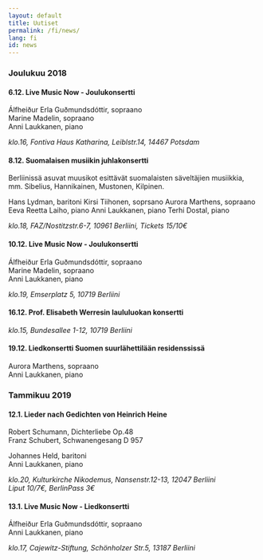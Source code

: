 ```yaml
---
layout: default
title: Uutiset
permalink: /fi/news/
lang: fi
id: news
---
```




### Joulukuu 2018

#### 6.12. Live Music Now - Joulukonsertti 

Álfheiður Erla Guðmundsdóttir, sopraano  
Marine Madelin, sopraano  
Anni Laukkanen, piano  

_klo.16, Fontiva Haus Katharina, Leiblstr.14, 14467 Potsdam_

#### 8.12. Suomalaisen musiikin juhlakonsertti  

Berliinissä asuvat muusikot esittävät suomalaisten säveltäjien musiikkia, mm. Sibelius, Hannikainen, Mustonen, Kilpinen.

Hans Lydman, baritoni 
Kirsi Tiihonen, soprsano 
Aurora Marthens, sopraano 
Eeva Reetta Laiho, piano 
Anni Laukkanen, piano 
Terhi Dostal, piano 

_klo.18, FAZ/Nostitzstr.6-7, 10961 Berliini, Tickets 15/10€_  

#### 10.12. Live Music Now - Joulukonsertti  

Álfheiður Erla Guðmundsdóttir, sopraano  
Marine Madelin, sopraano  
Anni Laukkanen, piano  

_klo.19, Emserplatz 5, 10719 Berliini_  

#### 16.12. Prof. Elisabeth Werresin laululuokan konsertti  

_klo.15, Bundesallee 1-12, 10719 Berliini_  

#### 19.12. Liedkonsertti Suomen suurlähettilään residenssissä  

Aurora Marthens, sopraano  
Anni Laukkanen, piano  

### Tammikuu 2019  

#### 12.1. Lieder nach Gedichten von Heinrich Heine

Robert Schumann, Dichterliebe Op.48  
Franz Schubert, Schwanengesang D 957  

Johannes Held, baritoni  
Anni Laukkanen, piano  

_klo.20, Kulturkirche Nikodemus, Nansenstr.12-13, 12047 Berliini_  
_Liput 10/7€, BerlinPass 3€_

#### 13.1. Live Music Now - Liedkonsertti

Álfheiður Erla Guðmundsdóttir, sopraano  
Anni Laukkanen, piano  

_klo.17, Cajewitz-Stiftung, Schönholzer Str.5, 13187 Berliini_





